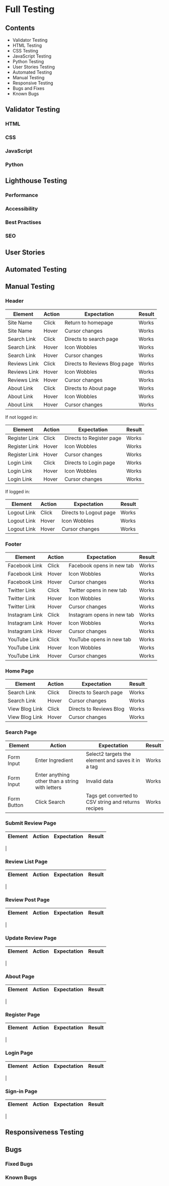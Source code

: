 # Full Testing

## Contents
- Validator Testing
- HTML Testing
- CSS Testing
- JavaScript Testing
- Python Testing
- User Stories Testing
- Automated Testing
- Manual Testing
- Responsive Testing
- Bugs and Fixes
- Known Bugs

## Validator Testing

### HTML

### CSS

### JavaScript

### Python

## Lighthouse Testing

### Performance

### Accessibility

### Best Practises

### SEO

## User Stories

## Automated Testing

## Manual Testing

### Header

| Element | Action | Expectation | Result|
|---------|--------|-------------|-------|
| Site Name| Click | Return to homepage | Works|
| Site Name| Hover | Cursor changes | Works|
| Search Link | Click | Directs to search page | Works|
| Search Link | Hover | Icon Wobbles | Works|
| Search Link | Hover | Cursor changes | Works|
| Reviews Link | Click | Directs to Reviews Blog page | Works|
| Reviews Link | Hover | Icon Wobbles | Works|
| Reviews Link | Hover | Cursor changes | Works|
| About Link | Click | Directs to About page | Works|
| About Link | Hover | Icon Wobbles | Works|
| About Link | Hover | Cursor changes | Works|

If not logged in:

| Element | Action | Expectation | Result|
|---------|--------|-------------|-------|
| Register Link | Click | Directs to Register page | Works|
| Register Link | Hover | Icon Wobbles | Works|
| Register Link | Hover | Cursor changes | Works|
| Login Link | Click | Directs to Login page | Works|
| Login Link | Hover | Icon Wobbles | Works|
| Login Link | Hover | Cursor changes | Works|

If logged in:

| Element | Action | Expectation | Result|
|---------|--------|-------------|-------|
| Logout Link | Click | Directs to Logout page | Works|
| Logout Link | Hover | Icon Wobbles | Works|
| Logout Link | Hover | Cursor changes | Works|

### Footer

| Element | Action | Expectation | Result|
|---------|--------|-------------|-------|
| Facebook Link | Click | Facebook opens in new tab | Works|
| Facebook Link | Hover | Icon Wobbles | Works|
| Facebook Link | Hover | Cursor changes | Works|
| Twitter Link | Click | Twitter opens in new tab | Works|
| Twitter Link | Hover | Icon Wobbles | Works|
| Twitter Link | Hover | Cursor changes | Works|
| Instagram Link | Click | Instagram opens in new tab | Works|
| Instagram Link | Hover | Icon Wobbles | Works|
| Instagram Link | Hover | Cursor changes | Works|
| YouTube Link | Click | YouTube opens in new tab | Works|
| YouTube Link | Hover | Icon Wobbles | Works|
| YouTube Link | Hover | Cursor changes | Works|

### Home Page

| Element | Action | Expectation | Result|
|---------|--------|-------------|-------|
| Search Link | Click | Directs to Search page | Works|
| Search Link | Hover | Cursor changes | Works|
| View Blog Link | Click | Directs to Reviews Blog | Works|
| View Blog Link | Hover | Cursor changes | Works|

### Search Page

| Element | Action | Expectation | Result|
|---------|--------|-------------|-------|
| Form Input | Enter Ingredient | Select2 targets the element and saves it in a tag | Works |
| Form Input | Enter anything other than a string with letters | Invalid data | Works |
| Form Button | Click Search | Tags get converted to CSV string and returns recipes | Works |


### Submit Review Page

| Element | Action | Expectation | Result|
|---------|--------|-------------|-------|
| 

### Review List Page

| Element | Action | Expectation | Result|
|---------|--------|-------------|-------|
| 

### Review Post Page

| Element | Action | Expectation | Result|
|---------|--------|-------------|-------|
| 

### Update Review Page

| Element | Action | Expectation | Result|
|---------|--------|-------------|-------|
| 

### About Page

| Element | Action | Expectation | Result|
|---------|--------|-------------|-------|
| 

### Register Page

| Element | Action | Expectation | Result|
|---------|--------|-------------|-------|
| 

### Login Page

| Element | Action | Expectation | Result|
|---------|--------|-------------|-------|
| 

### Sign-in Page

| Element | Action | Expectation | Result|
|---------|--------|-------------|-------|
| 

## Responsiveness Testing

## Bugs

### Fixed Bugs

### Known Bugs


